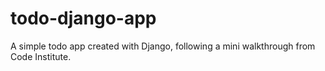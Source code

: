 # todo-django-app
A simple todo app created with Django, following a mini walkthrough from Code Institute.